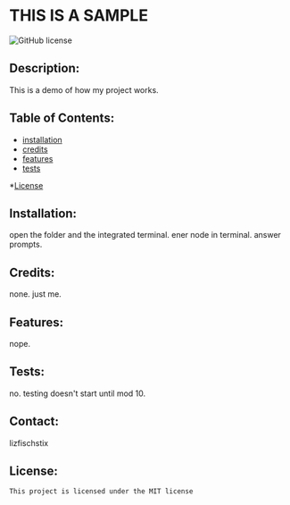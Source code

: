 # THIS IS A SAMPLE
  ![GitHub license](https://img.shields.io/badge/license-MIT-blue.svg)
  ## Description: 
  This is a demo of how my project works.
  ## Table of Contents: 
  * [installation](#installation)
  * [credits](#credits)
  * [features](#features)
  * [tests](#tests)
  
*[License](#license)

  ## Installation: 
  open the folder and the integrated terminal.  ener node in terminal.  answer prompts.
  ## Credits: 
  none. just me.
  ## Features: 
  nope.
  ## Tests: 
  no. testing doesn't start until mod 10.
  ## Contact:
  lizfischstix
  ## License:
    This project is licensed under the MIT license